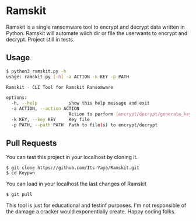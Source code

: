 # Ramskit
Ramskit is a single ransomware tool to encrypt and decrypt data written in Python. Ramskit will automate wiich dir or file the userwants to encrypt and decrypt. Project still in tests.

## Usage

```bash
$ python3 ramskit.py -h
usage: ramskit.py [-h] -a ACTION -k KEY -p PATH

Ramskit - CLI Tool for Ramskit Ransomware

options:
  -h, --help            show this help message and exit
  -a ACTION, --action ACTION
                        Action to perform [encrypt/decrypt/generate_key]
  -k KEY, --key KEY     Key file
  -p PATH, --path PATH  Path to file(s) to encrypt/decrypt
```
## Pull Requests
You can test this project in your localhost by cloning it. 
```
$ git clone https://github.com/Its-Yayo/Ramskit.git
$ cd Keypwn
```

You can load in your localhost the last changes of Ramskit
```
$ git pull
```

This tool is just for educational and testinf purposes. I'm not responsible of the damage a cracker would exponentially create. Happy coding folks. 

